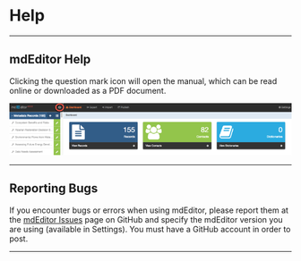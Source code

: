 # Help

---

## mdEditor Help

Clicking the question mark icon will open the manual, which can be read online or downloaded as a PDF document.

![](/assets/help_screenshot.png)

---

## Reporting Bugs

If you encounter bugs or errors when using mdEditor, please report them at the [mdEditor Issues](https://github.com/adiwg/mdEditor/issues "mdEditor Issues page") page on GitHub and specify the mdEditor version you are using \(available in Settings\). You must have a GitHub account in order to post.

---





